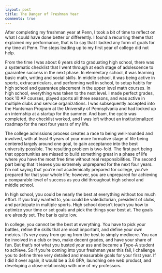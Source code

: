 ```yaml
---
layout: post
title: The Danger of Freshman Year
comments: true
---
```

After completing my freshman year at Penn, I took a bit of time to reflect on what I could have done better or differently. I found a recurring theme that explained my performance, that is to say that I lacked any form of goals for my time at Penn. The steps leading up to my first year of college did not help.

<!--more-->

From the time I was about 6 years old to graduating high school, there was a systematic checklist that I went through at each stage of adolescence to guarantee success in the next phase. In elementary school, it was learning basic math, writing and social skills. In middle school, it was being active in sports, extracurriculars, and performing well in school, to setup habits for high school and guarantee placement in the upper level math courses. In high school, everything was taken to the next level. I made perfect grades, took 10 AP courses, played sports all three seasons, and was active in multiple clubs and service organizations. I was subsequently accepted into the Huntsman Program at the University of Pennsylvania and had locked up an internship at a startup for the summer.
And bam, the cycle was completed, the checklist worked, and I was left without an institutionalized roadmap for the next four years of my life.

The college admissions process creates a race to being well-rounded and involved, with at least 6 years of your more formative stage of life being centered largely around one goal, to gain acceptance into the best university possible. The resulting problem is two-fold. The first part being that opportunities are missed to build something great in a phase of life where you have the most free time without real responsibilities. The second part being that it leaves you extremely unprepared for the next four years. I’m not saying that you’re not academically prepared for college, you’ve prepared for that your whole life; however, you are unprepared for achieving a comparable level of success as you did throughout high school and middle school.

In high school, you could be nearly the best at everything without too much effort. If you truly wanted to, you could be valedictorian, president of clubs, and participate in multiple sports. High school doesn’t teach you how to optimize your time or set goals and pick the things your best at. The goals are already set. The bar is quite low.

In college, you cannot be the best at everything. You have to pick your battles, refine the skills that are most important, and define your own metrics. It’s very easy from going from the best to simply mediocre. You can be involved in a club or two, make decent grades, and have your share of fun. But that’s not what you busted your ass and became a Type-A student to achieve. So if you’re coming into your freshman year this fall, I challenge you to define three very detailed and measurable goals for your first year. If I did it over again, it would be a 3.6 GPA, launching one web product, and developing a close relationship with one of my professors.

